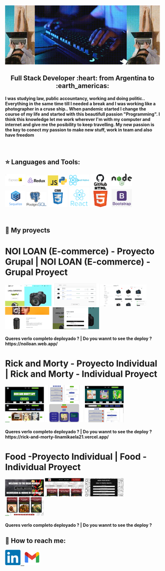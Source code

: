 ![](https://github.com/linamikaela21/linamikaela21/blob/main/images/portada.gif)

<h2 align="center">
Full Stack Developer :heart: from Argentina to :earth_americas:
</h2>

<h4>I was studying law, public accountancy, working and doing politic.. Everything in the same time till I needed a break and I
was working like a photographer in a cruse ship.. When pandemic started I change  the course of my life and started with this beautifull passion "Programming". I think this knowledge let me work wherever I'm with my computer and internet and give me the posibility to keep travelling. My new passion is the key to conect my passion to make new stuff, work in team and also have freedom </h4>

&nbsp;&nbsp;

## :star: Languages and Tools:

<p>
  <code><img width="13%" src="https://github.com/linamikaela21/linamikaela21/blob/main/images/Technologies/express.jpeg"></code>
  <code><img width="13%" src="https://github.com/linamikaela21/linamikaela21/blob/main/images/Technologies/redux.png"></code>
  <code><img width="13%" src="https://github.com/linamikaela21/linamikaela21/blob/main/images/Technologies/javascript.png"></code>
  <code><img width="13%" src="https://github.com/linamikaela21/linamikaela21/blob/main/images/Technologies/reactNative.png"></code>
  <code><img width="13%" src="https://github.com/linamikaela21/linamikaela21/blob/main/images/Technologies/github.jpg"></code>
  <code><img width="13%" src="https://github.com/linamikaela21/linamikaela21/blob/main/images/Technologies/nodejs.png"></code>

  <br />
  <code><img width="13%" src="https://github.com/linamikaela21/linamikaela21/blob/main/images/Technologies/sequelize.png"></code>
  <code><img width="13%" src="https://github.com/linamikaela21/linamikaela21/blob/main/images/Technologies/postgresql.png"></code>
  <code><img width="13%" src="https://github.com/linamikaela21/linamikaela21/blob/main/images/Technologies/css.png"></code>
  <code><img width="13%"  src="https://github.com/linamikaela21/linamikaela21/blob/main/images/Technologies/react.png"></code>
  <code><img width="13%" src="https://github.com/linamikaela21/linamikaela21/blob/main/images/Technologies/html.png"></code>
  <code><img width="13%" src="https://github.com/linamikaela21/linamikaela21/blob/main/images/Technologies/bootstrap.png"></code>
  <br />
</p>
&nbsp;

## :pushpin: My proyects
  <h1>NOI LOAN (E-commerce) - Proyecto Grupal | NOI LOAN (E-commerce) - Grupal Proyect</h1>
  <code><img width="30%" src="https://github.com/linamikaela21/linamikaela21/blob/main/images/Photo-Ecommerce-Proyect/PG_1.png"></code>
  <code><img width="30%" src="https://github.com/linamikaela21/linamikaela21/blob/main/images/Photo-Ecommerce-Proyect/PG_2.png"></code>
  <code><img width="30%" src="https://github.com/linamikaela21/linamikaela21/blob/main/images/Photo-Ecommerce-Proyect/PG_3.png"></code>
  <code><img width="30%" src="https://github.com/linamikaela21/linamikaela21/blob/main/images/Photo-Ecommerce-Proyect/PG_4.png"></code>
  <code><img width="30%" src="https://github.com/linamikaela21/linamikaela21/blob/main/images/Photo-Ecommerce-Proyect/PG_5.png"></code>
  <h4>Queres verlo completo deployado ? | Do you wannt to see the deploy ?<link>https://noiloan.web.app/</link></h4> 

  <h1>Rick and Morty - Proyecto Individual | Rick and Morty - Individual Proyect</h1>
  <code><img width="25%" src="https://github.com/linamikaela21/linamikaela21/blob/main/images/RickandMorty-Proyect/R&M_1.jpeg"></code>
  <code><img width="25%" src="https://github.com/linamikaela21/linamikaela21/blob/main/images/RickandMorty-Proyect/R&M_2.jpeg"></code>
  <code><img width="25%" src="https://github.com/linamikaela21/linamikaela21/blob/main/images/RickandMorty-Proyect/R&M_3.jpeg"></code>
  <code><img width="25%" src="https://github.com/linamikaela21/linamikaela21/blob/main/images/RickandMorty-Proyect/R&M_4.jpeg"></code>
  <code><img width="25%" src="https://github.com/linamikaela21/linamikaela21/blob/main/images/RickandMorty-Proyect/R&M_5.jpeg"></code>
  <code><img width="25%" src="https://github.com/linamikaela21/linamikaela21/blob/main/images/RickandMorty-Proyect/R&M_6.jpeg"></code>
        
  <h4>Queres verlo completo deployado ? | Do you wannt to see the deploy ?<link>https://rick-and-morty-linamikaela21.vercel.app/</link></h4> 

<h1>Food -Proyecto Individual | Food - Individual Proyect</h1>
  <code><img width="25%" src="https://github.com/linamikaela21/linamikaela21/blob/main/images/Food-Proyect/PI_1.png"></code>
  <code><img width="25%" src="https://github.com/linamikaela21/linamikaela21/blob/main/images/Food-Proyect/PI_2.png"></code>
  <code><img width="25%" src="https://github.com/linamikaela21/linamikaela21/blob/main/images/Food-Proyect/PI_3.png"></code>
  <code><img width="25%" src="https://github.com/linamikaela21/linamikaela21/blob/main/images/Food-Proyect/PI_4.png"></code>
  <h4>Queres verlo completo deployado ? | Do you wannt to see the deploy ?<link></link></h4> 

## :paperclip: How to reach me:

<span >
<a href="https://www.linkedin.com/in/lina-mikaela-gutierrez-arribas/" ><img width="10%" src="https://github.com/linamikaela21/linamikaela21/blob/main/images/linkedin.png"> &nbsp;
<a href="mailto:mikaelagutierrezarribas@gmail.com" ><img width="10%" src="https://github.com/linamikaela21/linamikaela21/blob/main/images/gmail.png">
</span>
